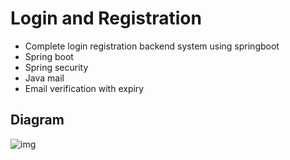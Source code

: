 # Login and Registration 
+ Complete login registration backend system using springboot
 + Spring boot
 + Spring security
 + Java mail
 + Email verification with expiry
## Diagram
![img](https://user-images.githubusercontent.com/90177693/200235735-6cd5b6ef-2fd7-4aea-8643-206d983dd28c.png)
